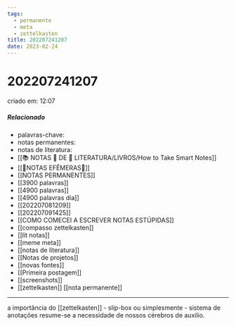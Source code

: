 ```yaml
---
tags:
  - permanente
  - meta
  - zettelkasten
title: 202207241207
date: 2023-02-24
---
```

# 202207241207
criado em: 12:07

##### Relacionado
- palavras-chave: 
- notas permanentes: 
- notas de literatura: 
- [[📚 NOTAS 📖 DE 📘 LITERATURA/LIVROS/How to Take Smart Notes]]
- [[🍃NOTAS EFÊMERAS🍄]]
- [[NOTAS PERMANENTES]]
- [[3900 palavras]]
- [[4900 palavras]]
- [[4900 palavras dia]]
- [[202207081209]]
- [[202207091425]]
- [[COMO COMECEI A ESCREVER NOTAS ESTÚPIDAS]]
- [[compasso zettelkasten]]
- [[lit notas]]
- [[meme meta]]
- [[notas de literatura]]
- [[Notas de projetos]]
- [[novas fontes]]
- [[Primeira postagem]]
- [[screenshots]]
- [[zettelkasten]]
[[nota permanente]]

---
a importância do [[zettelkasten]] - slip-box ou simplesmente - sistema de anotações resume-se a necessidade de nossos cérebros de auxilio.
